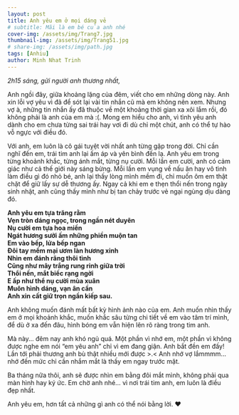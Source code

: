 ```yaml
---
layout: post
title: Anh yêu em ở mọi dáng vẻ
# subtitle: Mãi là em bé của anh nhé
cover-img: /assets/img/Trang7.jpg
thumbnail-img: /assets/img/Trang51.jpg
# share-img: /assets/img/path.jpg
tags: [Anhiu]
author: Minh Nhat Trinh
---
```

*2h15 sáng, gửi người anh thương nhất,*

Anh ngồi đây, giữa khoảng lặng của đêm, viết cho em những dòng này. Anh xin lỗi vợ yêu vì đã để sót lại vài tin nhắn cũ mà em không nên xem. Nhưng vợ à, những tin nhắn ấy đã thuộc về một khoảng thời gian xa xôi lắm rồi, đó không phải là anh của em mà :(. Mong em hiểu cho anh, vì tình yêu anh dành cho em chưa từng sai trái hay vơi đi dù chỉ một chút, anh có thể tự hào vỗ ngực với điều đó.

Với anh, em luôn là cô gái tuyệt vời nhất anh từng gặp trong đời. Chỉ cần nghĩ đến em, trái tim anh lại ấm áp và yên bình đến lạ. Anh yêu em trong từng khoảnh khắc, từng ánh mắt, từng nụ cười. Mỗi lần em cười, anh có cảm giác như cả thế giới này sáng bừng. Mỗi lần em vụng về nấu ăn hay vô tình làm điều gì đó nhỏ bé, anh lại thấy lòng mình mềm đi, chỉ muốn ôm em thật chặt để giữ lấy sự dễ thương ấy. Ngay cả khi em e thẹn thổi nến trong ngày sinh nhật, anh cũng thấy mình như bị tan chảy trước vẻ ngại ngùng dịu dàng đó.

**Anh yêu em tựa trăng rằm  
Vẹn tròn dáng ngọc, trong ngần nét duyên  
Nụ cười em tựa hoa miền  
Ngát hương sưởi ấm những phiền muộn tan  
Em vào bếp, lửa bếp ngan  
Đôi tay mềm mại ươm làn hương xinh  
Nhìn em đánh răng thôi tình  
Cũng như mây trắng rung rinh giữa trời  
Thổi nến, mắt biếc rạng ngời  
E ấp như thể nụ cười mùa xuân  
Muôn hình dáng, vạn ân cần  
Anh xin cất giữ trọn ngần kiếp sau.** 

Anh không muốn đánh mất bất kỳ hình ảnh nào của em. Anh muốn nhìn thấy em ở mọi khoảnh khắc, muốn khắc sâu từng chi tiết về em vào tâm trí mình, để dù ở xa đến đâu, hình bóng em vẫn hiện lên rõ ràng trong tim anh.

Mà này… đêm nay anh khó ngủ quá. Một phần vì nhớ em, một phần vì không được nghe em nói “em yêu anh” chỉ vì em đang giận. Anh bắt đền em đấy! Lần tới phải thương anh bù thật nhiều mới được >.< Anh nhớ vợ lắmmmm… nhớ đến mức chỉ cần nhắm mắt là thấy em ngay trước mặt.

Ba tháng nữa thôi, anh sẽ được nhìn em bằng đôi mắt mình, không phải qua màn hình hay ký ức. Em chờ anh nhé… vì nơi trái tim anh, em luôn là điều đẹp nhất.

Anh yêu em, hơn tất cả những gì anh có thể nói bằng lời. ❤️
